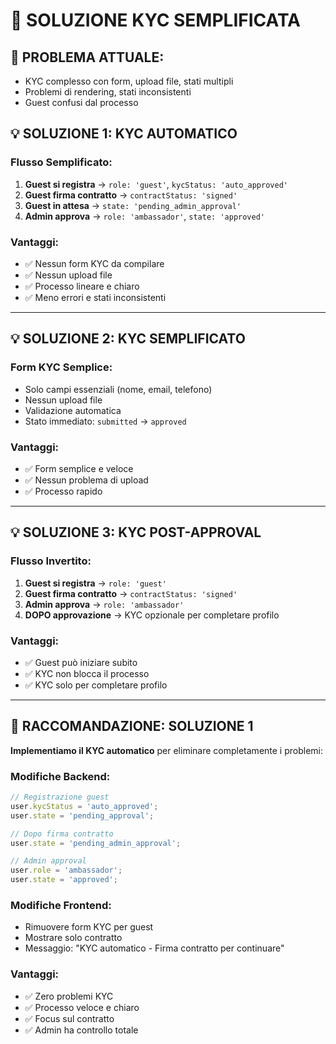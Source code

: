 # 🔧 SOLUZIONE KYC SEMPLIFICATA

## 🎯 **PROBLEMA ATTUALE:**
- KYC complesso con form, upload file, stati multipli
- Problemi di rendering, stati inconsistenti
- Guest confusi dal processo

## 💡 **SOLUZIONE 1: KYC AUTOMATICO**

### **Flusso Semplificato:**
1. **Guest si registra** → `role: 'guest'`, `kycStatus: 'auto_approved'`
2. **Guest firma contratto** → `contractStatus: 'signed'`
3. **Guest in attesa** → `state: 'pending_admin_approval'`
4. **Admin approva** → `role: 'ambassador'`, `state: 'approved'`

### **Vantaggi:**
- ✅ Nessun form KYC da compilare
- ✅ Nessun upload file
- ✅ Processo lineare e chiaro
- ✅ Meno errori e stati inconsistenti

---

## 💡 **SOLUZIONE 2: KYC SEMPLIFICATO**

### **Form KYC Semplice:**
- Solo campi essenziali (nome, email, telefono)
- Nessun upload file
- Validazione automatica
- Stato immediato: `submitted` → `approved`

### **Vantaggi:**
- ✅ Form semplice e veloce
- ✅ Nessun problema di upload
- ✅ Processo rapido

---

## 💡 **SOLUZIONE 3: KYC POST-APPROVAL**

### **Flusso Invertito:**
1. **Guest si registra** → `role: 'guest'`
2. **Guest firma contratto** → `contractStatus: 'signed'`
3. **Admin approva** → `role: 'ambassador'`
4. **DOPO approvazione** → KYC opzionale per completare profilo

### **Vantaggi:**
- ✅ Guest può iniziare subito
- ✅ KYC non blocca il processo
- ✅ KYC solo per completare profilo

---

## 🎯 **RACCOMANDAZIONE: SOLUZIONE 1**

**Implementiamo il KYC automatico** per eliminare completamente i problemi:

### **Modifiche Backend:**
```javascript
// Registrazione guest
user.kycStatus = 'auto_approved';
user.state = 'pending_approval';

// Dopo firma contratto
user.state = 'pending_admin_approval';

// Admin approval
user.role = 'ambassador';
user.state = 'approved';
```

### **Modifiche Frontend:**
- Rimuovere form KYC per guest
- Mostrare solo contratto
- Messaggio: "KYC automatico - Firma contratto per continuare"

### **Vantaggi:**
- ✅ Zero problemi KYC
- ✅ Processo veloce e chiaro
- ✅ Focus sul contratto
- ✅ Admin ha controllo totale 